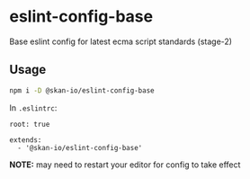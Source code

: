 # eslint-config-base
Base eslint config for latest ecma script standards (stage-2)

## Usage

```bash
npm i -D @skan-io/eslint-config-base
```

In `.eslintrc`:

```
root: true

extends:
  - '@skan-io/eslint-config-base'
```

**NOTE:** may need to restart your editor for config to take effect
